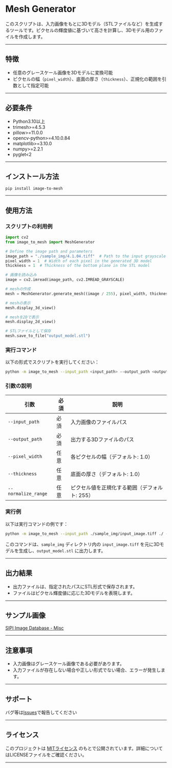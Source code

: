 # Mesh Generator

このスクリプトは、入力画像をもとに3Dモデル（STLファイルなど）を生成するツールです。ピクセルの輝度値に基づいて高さを計算し、3Dモデル用のファイルを作成します。

---

## 特徴

- 任意のグレースケール画像を3Dモデルに変換可能
- ピクセルの幅（`pixel_width`）、底面の厚さ（`thickness`）、正規化の範囲を引数として指定可能

---

## 必要条件

- Python3.10以上
- trimesh>=4.5.3
- pillow>=11.0.0
- opencv-python>=4.10.0.84
- matplotlib>=3.10.0
- numpy>=2.2.1
- pyglet<2

---
## インストール方法
```
pip install image-to-mesh
```

---

## 使用方法
### スクリプトの利用例
```python
import cv2
from image_to_mesh import MeshGenerator

# Define the image path and parameters
image_path = "./sample_img/4.1.04.tiff"  # Path to the input grayscale image
pixel_width = 1  # Width of each pixel in the generated 3D model
thickness = 1  # Thickness of the bottom plane in the STL model

# 画像を読み込み
image = cv2.imread(image_path, cv2.IMREAD_GRAYSCALE)

# meshの作成
mesh = MeshGenerator.generate_mesh((image / 255), pixel_width, thickness)

# meshの表示
mesh.display_3d_view()

# meshを2Dで表示
mesh.display_2d_view()

# STLファイルとして保存
mesh.save_to_file("output_model.stl")
```

### 実行コマンド

以下の形式でスクリプトを実行してください：

```bash
python -m image_to_mesh --input_path <input_path> --output_path <output_path> --pixel_width <value> --thickness <value> --normalize_range <value>
```

### 引数の説明

| 引数              | 必須 | 説明                                                                 |
|-------------------|------|----------------------------------------------------------------------|
| `--input_path`    | 必須 | 入力画像のファイルパス                                              |
| `--output_path`   | 必須 | 出力する3Dファイルのパス                                           |
| `--pixel_width`   | 任意 | 各ピクセルの幅（デフォルト: 1.0）                                   |
| `--thickness`     | 任意 | 底面の厚さ（デフォルト: 1.0）                                       |
| `--normalize_range` | 任意 | ピクセル値を正規化する範囲（デフォルト: 255）                       |

### 実行例

以下は実行コマンドの例です：

```bash
python -m image_to_mesh --input_path ./sample_img/input_image.tiff ./ --output_path output_model.stl --pixel_width 2.0 --thickness 0.5 --normalize_range 255
```

このコマンドは、`sample_img` ディレクトリ内の `input_image.tiff` を元に3Dモデルを生成し、`output_model.stl` に出力します。

---

## 出力結果

- 出力ファイルは、指定されたパスにSTL形式で保存されます。
- ファイルはピクセル輝度値に応じた3Dモデルを表現します。

---

## サンプル画像
[SIPI Image Database - Misc](https://sipi.usc.edu/database/database.php?volume=misc&image=1#top)

---

## 注意事項

- 入力画像はグレースケール画像である必要があります。
- 入力ファイルが存在しない場合や正しい形式でない場合、エラーが発生します。

---

## サポート

バグ等は[Issues](https://github.com/halogen22/ImageToMesh/issues)で報告してください

---

## ライセンス

このプロジェクトは [MITライセンス](./LICENSE) のもとで公開されています。詳細についてはLICENSEファイルをご確認ください。

---
